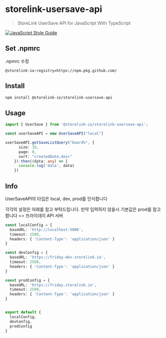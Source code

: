 # storelink-usersave-api

> StoreLink UserSave API for JavaScript With TypeScript

 [![JavaScript Style Guide](https://img.shields.io/badge/code_style-standard-brightgreen.svg)](https://standardjs.com)

## Set **.npmrc**
.npmrc 수정
```
@storelink-io:registry=https://npm.pkg.github.com/
```
## Install

```bash
npm install @storelink-io/storelink-usersave-api
```

## Usage

```ts
import { UserSave } from '@storelink-io/storelink-usersave-api';

const userSaveAPI = new UserSaveAPI("local")

userSaveAPI.getSaveListQuery("board%", {
      size: 10,
      page: 0,
      sort: "createdDate,desc"
    }).then((data: any) => {
      console.log('data', data)
    })

```
## Info
UserSaveAPI의 타입은 local, dev, prod를 인식합니다

각각의 설정은 아래를 참고 부탁드립니다.
만약 입력하지 않을시 기본값은 prod를 참고합니다 => 프라이데이 API 서버

```ts
const localConfig = {
  baseURL: 'http://localhost:5000',
  timeout: 2500,
  headers: { 'Content-Type': 'application/json' }
}

const devConfig = {
  baseURL: 'https://friday-dev.storelink.io',
  timeout: 2500,
  headers: { 'Content-Type': 'application/json' }
}

const prodConfig = {
  baseURL: 'https://friday.storelink.io',
  timeout: 2500,
  headers: { 'Content-Type': 'application/json' }
}


export default {
  localConfig,
  devConfig,
  prodConfig
}
```